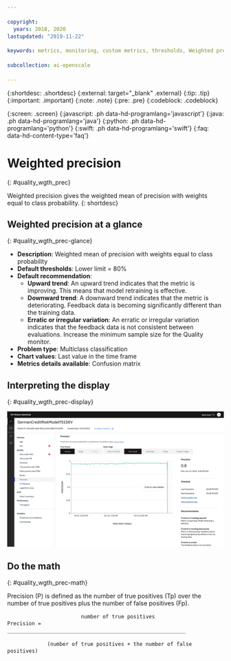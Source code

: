 ```yaml
---

copyright:
  years: 2018, 2020
lastupdated: "2019-11-22"

keywords: metrics, monitoring, custom metrics, thresholds, Weighted precision, score, schedule, recommendation

subcollection: ai-openscale

---
```


{:shortdesc: .shortdesc}
{:external: target="_blank" .external}
{:tip: .tip}
{:important: .important}
{:note: .note}
{:pre: .pre}
{:codeblock: .codeblock}

{:screen: .screen}
{:javascript: .ph data-hd-programlang='javascript'}
{:java: .ph data-hd-programlang='java'}
{:python: .ph data-hd-programlang='python'}
{:swift: .ph data-hd-programlang='swift'}
{:faq: data-hd-content-type='faq'}

# Weighted precision
{: #quality_wgth_prec}

Weighted precision gives the weighted mean of precision with weights equal to class probability.
{: shortdesc}

## Weighted precision at a glance
{: #quality_wgth_prec-glance}

- **Description**: Weighted mean of precision with weights equal to class probability
- **Default thresholds**: Lower limit = 80%
- **Default recommendation**:
   - **Upward trend**: An upward trend indicates that the metric is improving. This means that model retraining is effective.
   - **Downward trend**: A downward trend indicates that the metric is deteriorating. Feedback data is becoming significantly different than the training data.
   - **Erratic or irregular variation**: An erratic or irregular variation indicates that the feedback data is not consistent between evaluations. Increase the minimum sample size for the Quality monitor.
- **Problem type**: Multiclass classification
- **Chart values**: Last value in the time frame
- **Metrics details available**: Confusion matrix

## Interpreting the display
{: #quality_wgth_prec-display}

![the Weighted precision chart is displayed.](images/wos-quality-precision.png)

## Do the math
{: #quality_wgth_prec-math}

Precision (P) is defined as the number of true positives (Tp) over the number of true positives plus the number of false positives (Fp).


```
                        number of true positives
Precision =  __________________________________________________________

             (number of true positives + the number of false positives)
```